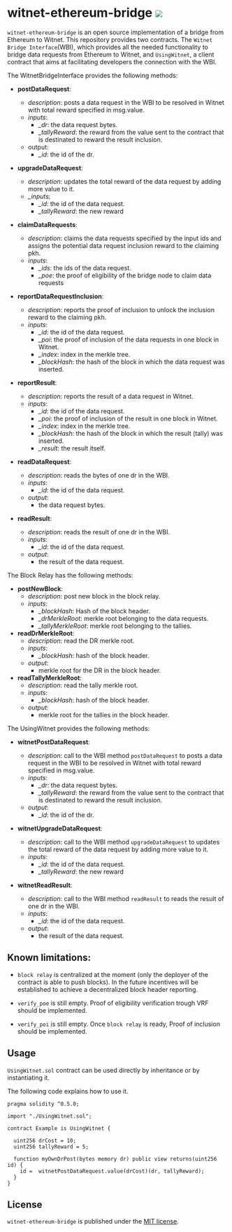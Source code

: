 # witnet-ethereum-bridge [![](https://travis-ci.com/witnet/witnet-ethereum-bridge.svg?branch=master)](https://travis-ci.com/witnet/witnet-ethereum-brdige)

`witnet-ethereum-bridge` is an open source implementation of a bridge 
from Ethereum to Witnet. This repository provides two contracts. 
The `Witnet Bridge Interface`(WBI), which provides all the needed 
functionality to bridge data requests from Ethereum to Witnet, and 
`UsingWitnet`, a client contract that aims at facilitating developers 
the connection with the WBI.


The WitnetBridgeInterface provides the following methods:

- **postDataRequest**:
  - _description_: posts a data request in the WBI to be resolved 
  in Witnet with total reward specified in msg.value.
  - _inputs_:
    - *_dr*: the data request bytes.
    - *_tallyReward*: the reward from the value sent to the contract
     that is destinated to reward the result inclusion.
  - output:
    - *_id*: the id of the dr.

- **upgradeDataRequest**:
  - *description*: updates the total reward of the data request by 
  adding more value to it.
  - *_inputs*:
    - *_id*: the id of the data request.
    - *_tallyReward*: the new reward 

- **claimDataRequests**:
  - _description_: claims the data requests specified by the input ids
   and assigns the potential data request inclusion reward to the 
   claiming pkh.
  - _inputs_:
    - *_ids*: the ids of the data request.
    - *_poe*: the proof of eligibility of the bridge node to claim 
    data requests

- **reportDataRequestInclusion**:
  - _description_: reports the proof of inclusion to unlock the 
  inclusion reward to the claiming pkh.
  - _inputs_:
    - *_id*: the id of the data request.
    - *_poi*: the proof of inclusion of the data requests in one block 
    in Witnet.
    - *_index*: index in the merkle tree.
    - *_blockHash*: the hash of the block in which the data request 
    was inserted.
- **reportResult**:
  - _description_: reports the result of a data request in Witnet.
  - _inputs_:
    - *_id*: the id of the data request.
    - *_poi*: the proof of inclusion of the result in one block in Witnet.
    - *_index*: index in the merkle tree.
    - *_blockHash*: the hash of the block in which the result (tally) 
    was inserted.
    - *_result*: the result itself.
- **readDataRequest**:
  - _description_: reads the bytes of one dr in the WBI.
  - _inputs_:
    - *_id*: the id of the data request.
  - _output_:
    - the data request bytes.
- **readResult**:
  - _description_: reads the result of one dr in the WBI.
  - _inputs_:
    - *_id*: the id of the data request.
  - _output_:
    - the result of the data request.

The Block Relay has the following methods:

- **postNewBlock**:
  - _description_: post new block in the block relay.
  - _inputs_:
    - *_blockHash*: Hash of the block header.
    - *_drMerkleRoot*: merkle root belonging to the data requests.
    - *_tallyMerkleRoot*: merkle root belonging to the tallies.
- **readDrMerkleRoot**:
  - _description_: read the DR merkle root.
  - _inputs_:
    - *_blockHash*: hash of the block header.
  - _output_:
    - merkle root for the DR in the block header.
- **readTallyMerkleRoot**:
  - _description_: read the tally merkle root.
  - _inputs_:
    - *_blockHash*: hash of the block header.
  - _output_:
    - merkle root for the tallies in the block header.
  
The UsingWitnet provides the following methods:

- **witnetPostDataRequest**:
  - _description_: call to the WBI method `postDataRequest` to posts a 
  data request in the WBI to be resolved in Witnet with total reward 
  specified in msg.value.
  - _inputs_:
    - *_dr*: the data request bytes.
    - *_tallyReward*: the reward from the value sent to the contract
     that is destinated to reward the result inclusion.
  - _output_:
    - *_id*: the id of the dr.

- **witnetUpgradeDataRequest**:
  - _description_: call to the WBI method `upgradeDataRequest` to updates 
  the total reward of the data request by adding more value to it.
  - _inputs_:
    - *_id*: the id of the data request.
    - *_tallyReward*: the new reward 

- **witnetReadResult**:
  - _description_: call to the WBI method `readResult` to reads
   the result of one dr in the WBI.
  - _inputs_:
    - *_id*: the id of the data request.
  - _output_:
    - the result of the data request.

## Known limitations:

- `block relay` is centralized at the moment (only the deployer of the contract is able to push blocks). In the future incentives will be established to achieve a decentralized block header reporting.
- `verify_poe` is still empty. Proof of eligibility verification trough
 VRF should be implemented.

- `verify_poi` is still empty. Once `block relay` is ready, Proof of 
inclusion should be implemented.


## Usage

`UsingWitnet.sol` contract can be used directly by inheritance or by instantiating it.

The following code explains how to use it.

```solidity
pragma solidity ^0.5.0;

import "./UsingWitnet.sol";

contract Example is UsingWitnet {

  uint256 drCost = 10;
  uint256 tallyReward = 5;

  function myOwnDrPost(bytes memory dr) public view returns(uint256 id) {
    id =  witnetPostDataRequest.value(drCost)(dr, tallyReward);
  }
}
```

## License

`witnet-ethereum-bridge` is published under the [MIT license][license].

[license]: https://github.com/witnet/witnet-ethereum-bridge/blob/master/LICENSE
